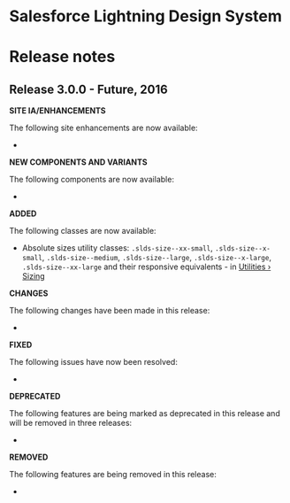 # Salesforce Lightning Design System
# Release notes

## Release 3.0.0 - Future, 2016

**SITE IA/ENHANCEMENTS**

The following site enhancements are now available:

-

**NEW COMPONENTS AND VARIANTS**

The following components are now available:

-

**ADDED**

The following classes are now available:

- Absolute sizes utility classes: `.slds-size--xx-small`, `.slds-size--x-small`, `.slds-size--medium`, `.slds-size--large`, `.slds-size--x-large`, `.slds-size--xx-large` and their responsive equivalents - in [Utilities › Sizing](/components/utilities/sizing/)

**CHANGES**

The following changes have been made in this release:

-

**FIXED**

The following issues have now been resolved:

-

**DEPRECATED**

The following features are being marked as deprecated in this release and will be removed in three releases:

-

**REMOVED**

The following features are being removed in this release:

-
